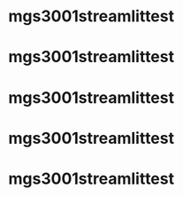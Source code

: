 # mgs3001streamlittest
# mgs3001streamlittest
# mgs3001streamlittest
# mgs3001streamlittest
# mgs3001streamlittest
